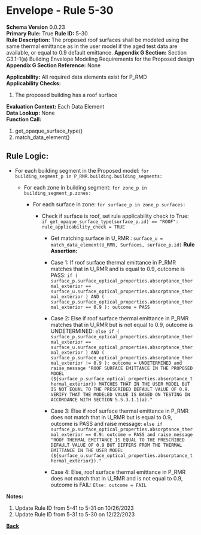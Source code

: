 # Envelope - Rule 5-30  
**Schema Version** 0.0.23  
**Primary Rule:** True
**Rule ID:** 5-30  
**Rule Description:** The proposed roof surfaces shall be modeled using the same thermal emittance as in the user model if the aged test data are available, or equal to 0.9 default emittance.
**Appendix G Section:** Section G3.1-1(a) Building Envelope Modeling Requirements for the Proposed design  
**Appendix G Section Reference:** None  

**Applicability:** All required data elements exist for P_RMD  
**Applicability Checks:**  
  1. The proposed building has a roof surface

**Evaluation Context:** Each Data Element  
**Data Lookup:** None  
**Function Call:**  

  1. get_opaque_surface_type()
  2. match_data_element()

## Rule Logic:  

- For each building segment in the Proposed model: ```for building_segment_p in P_RMR.building.building_segments:```

  - For each zone in building segment: ```for zone_p in building_segment_p.zones:```

    - For each surface in zone: ```for surface_p in zone_p.surfaces:```

        - Check if surface is roof, set rule applicability check to True: ```if get_opaque_surface_type(surface_p.id) == "ROOF": rule_applicability_check = TRUE```

          - Get matching surface in U_RMR : ```surface_u = match_data_element(U_RMR, Surfaces, surface_p.id)```
          **Rule Assertion:**  

          - Case 1: If roof surface thermal emittance in P_RMR matches that in U_RMR and is equal to 0.9, outcome is PASS: ```if ( surface_p.surface_optical_properties.absorptance_thermal_exterior == surface_u.surface_optical_properties.absorptance_thermal_exterior ) AND ( surface_p.surface_optical_properties.absorptance_thermal_exterior == 0.9 ):
            outcome = PASS```

          - Case 2: Else if roof surface thermal emittance in P_RMR matches that in U_RMR but is not equal to 0.9, outcome is UNDETERMINED: ```else if ( surface_p.surface_optical_properties.absorptance_thermal_exterior == surface_u.surface_optical_properties.absorptance_thermal_exterior ) AND ( surface_p.surface_optical_properties.absorptance_thermal_exterior != 0.9 ):
            outcome = UNDETERMINED and raise_message "ROOF SURFACE EMITTANCE IN THE PROPOSED MDOEL (${surface_p.surface_optical_properties.absorptance_thermal_exterior}) MATCHES THAT IN THE USER MODEL BUT IS NOT EQUAL TO THE PRESCRIBED DEFAULT VALUE OF 0.9. VERIFY THAT THE MODELED VALUE IS BASED ON TESTING IN ACCORDANCE WITH SECTION 5.5.3.1.1(a)."```

          - Case 3: Else if roof surface thermal emittance in P_RMR does not match that in U_RMR but is equal to 0.9, outcome is PASS and raise message: ```else if surface_p.surface_optical_properties.absorptance_thermal_exterior == 0.9:
            outcome = PASS and raise_message "ROOF THERMAL EMITTANCE IS EQUAL TO THE PRESCRIBED DEFAULT VALUE OF 0.9 BUT DIFFERS FROM THE THERMAL EMITTANCE IN THE USER MODEL (${surface_u.surface_optical_properties.absorptance_thermal_exterior})."```

          - Case 4: Else, roof surface thermal emittance in P_RMR does not match that in U_RMR and is not equal to 0.9, outcome is FAIL: ```Else: outcome = FAIL```


**Notes:**

1. Update Rule ID from 5-41 to 5-31 on 10/26/2023
2. Update Rule ID from 5-31 to 5-30 on 12/22/2023

**[Back](../_toc.md)**
